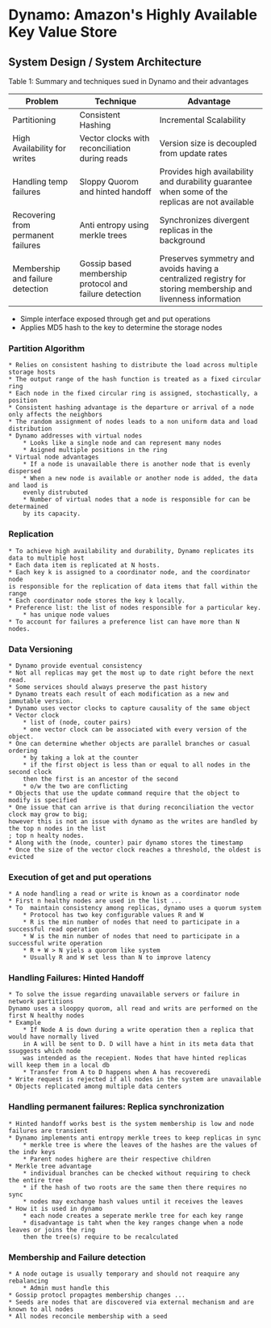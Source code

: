 # Dynamo: Amazon's Highly Available Key Value Store

## System Design / System Architecture 


 Table 1: Summary and techniques sued in Dynamo and their advantages 

| Problem                            | Technique                                              | Advantage                                                                                                    |
| -------------                      | -------------                                          | -------------                                                                                                |
| Partitioning                       | Consistent Hashing                                     | Incremental Scalability                                                                                      |
| High Availability for writes       | Vector clocks with reconciliation during reads         | Version size is decoupled from update rates                                                                  |
| Handling temp failures             | Sloppy Quorom and hinted handoff                       | Provides high availability and durability guarantee when some of the replicas are not available              |
| Recovering from permanent failures | Anti entropy using merkle trees                        | Synchronizes divergent replicas in the background                                                            |
| Membership and failure detection   | Gossip based membership protocol and failure detection | Preserves symmetry and avoids having a centralized registry for storing membership and livenness information |

* Simple interface exposed through get and put operations 
* Applies MD5 hash to the key to determine the storage nodes 

### Partition Algorithm 
    * Relies on consistent hashing to distribute the load across multiple storage hosts 
    * The output range of the hash function is treated as a fixed circular ring 
    * Each node in the fixed circular ring is assigned, stochastically, a position
    * Consistent hashing advantage is the departure or arrival of a node only affects the neighbors 
    * The random assignment of nodes leads to a non uniform data and load distribution 
    * Dynamo addresses with virtual nodes   
        * Looks like a single node and can represent many nodes 
        * Asigned multiple positions in the ring
    * Virtual node advantages
        * If a node is unavailable there is another node that is evenly dispersed 
        * When a new node is available or another node is added, the data and laod is 
        evenly distrubuted 
        * Number of virtual nodes that a node is responsible for can be determained
        by its capacity.

### Replication
    * To achieve high availability and durability, Dynamo replicates its data to multiple host
    * Each data item is replicated at N hosts.
    * Each key k is assigned to a coordinator node, and the coordinator node 
    is responsible for the replication of data items that fall within the range 
    * Each coordinator node stores the key k locally. 
    * Preference list: the list of nodes responsible for a particular key. 
        * has unique node values 
    * To account for failures a preference list can have more than N nodes. 

### Data Versioning 
    * Dynamo provide eventual consistency 
    * Not all replicas may get the most up to date right before the next read. 
    * Some services should always preserve the past history
    * Dynamo treats each result of each modification as a new and immutable version. 
    * Dynamo uses vector clocks to capture causality of the same object 
    * Vector clock 
        * list of (node, couter pairs)
        * one vector clock can be associated with every version of the object.
    * One can determine whether objects are parallel branches or casual ordering 
        * by taking a lok at the counter 
        * if the first object is less than or equal to all nodes in the second clock
        then the first is an ancestor of the second
        * o/w the two are conflicting 
    * Objects that use the update command require that the object to modify is specified 
    * One issue that can arrive is that during reconciliation the vector clock may grow to big;
    however this is not an issue with dynamo as the writes are handled by the top n nodes in the list 
    ; top n healty nodes. 
    * Along with the (node, counter) pair dynamo stores the timestamp
    * Once the size of the vector clock reaches a threshold, the oldest is evicted 

### Execution of get and put operations 
    * A node handling a read or write is known as a coordinator node 
    * First n healthy nodes are used in the list ...
    * To  maintain consistency among replicas, dynamo uses a quorum system 
        * Protocol has two key configurable values R and W 
        * R is the min number of nodes that need to participate in a successful read operation 
        * W is the min number of nodes that need to participate in a successful write operation
        * R + W > N yiels a quorom like system 
        * Usually R and W set less than N to improve latency 

### Handling Failures: Hinted Handoff 
    * To solve the issue regarding unavailable servers or failure in network partitions 
    Dynamo uses a slooppy quorom, all read and writs are performed on the first N healthy nodes
    * Example 
        * If Node A is down during a write operation then a replica that would have normally lived
        in A will be sent to D. D will have a hint in its meta data that ssuggests which node 
        was intended as the recepient. Nodes that have hinted replicas will keep them in a local db 
        * Transfer from A to D happens when A has recoveredi
    * Write request is rejected if all nodes in the system are unavailable 
    * Objects replicated among multiple data centers 

### Handling permanent failures: Replica synchronization 
    * Hinted handoff works best is the system membership is low and node failures are transient
    * Dynamo implements anti entropy merkle trees to keep replicas in sync 
        * merkle tree is where the leaves of the hashes are the values of the indv keys 
        * Parent nodes highere are their respective children 
    * Merkle tree advantage 
        * individual branches can be checked without requiring to check the entire tree
        * if the hash of two roots are the same then there requires no sync 
        * nodes may exchange hash values until it receives the leaves 
    * How it is used in dynamo 
        * each node creates a seperate merkle tree for each key range 
        * disadvantage is taht when the key ranges change when a node leaves or joins the ring 
        then the tree(s) require to be recalculated

### Membership and Failure detection 
    * A node outage is usually temporary and should not reaquire any rebalancing 
        * Admin must handle this 
    * Gossip protocl propagtes membership changes ...
    * Seeds are nodes that are discovered via external mechanism and are known to all nodes
    * All nodes reconcile membership with a seed 
